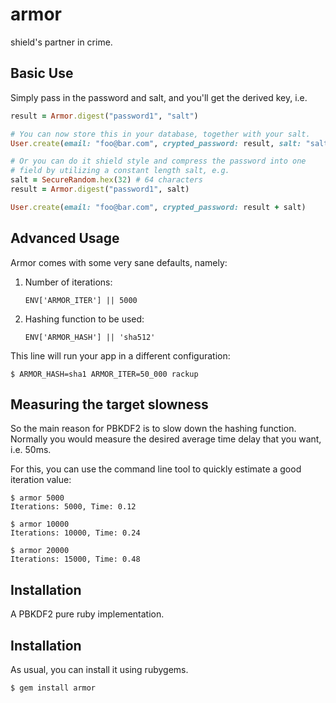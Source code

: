 armor
=====

shield's partner in crime.

Basic Use
---------

Simply pass in the password and salt, and you'll get
the derived key, i.e.

```ruby
result = Armor.digest("password1", "salt")

# You can now store this in your database, together with your salt.
User.create(email: "foo@bar.com", crypted_password: result, salt: "salt")

# Or you can do it shield style and compress the password into one
# field by utilizing a constant length salt, e.g.
salt = SecureRandom.hex(32) # 64 characters
result = Armor.digest("password1", salt)

User.create(email: "foo@bar.com", crypted_password: result + salt)
```

Advanced Usage
--------------

Armor comes with some very sane defaults, namely:

1.  Number of iterations:

        ENV['ARMOR_ITER'] || 5000

2.  Hashing function to be used:

        ENV['ARMOR_HASH'] || 'sha512'

This line will run your app in a different configuration:

```
$ ARMOR_HASH=sha1 ARMOR_ITER=50_000 rackup
```

Measuring the target slowness
-----------------------------

So the main reason for PBKDF2 is to slow down the hashing function. Normally
you would measure the desired average time delay that you want, i.e. 50ms.

For this, you can use the command line tool to quickly estimate a good
iteration value:

```
$ armor 5000
Iterations: 5000, Time: 0.12

$ armor 10000
Iterations: 10000, Time: 0.24

$ armor 20000
Iterations: 15000, Time: 0.48
```

Installation
------------

A PBKDF2 pure ruby implementation.

## Installation

As usual, you can install it using rubygems.

```
$ gem install armor
```
